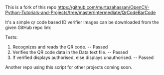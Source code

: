 This is a fork of this repo https://github.com/murtazahassan/OpenCV-Python-Tutorials-and-Projects/tree/master/Intermediate/QrCodeBarCode

It's a simple qr code based ID verifier
Images can be downloaded from the given GitHub repo link

Tests:
1. Recognizes and reads the QR code. -- Passed
2. Verifies the QR code data in the Data text file. -- Passed
3. If verified displays authorised, else displays unauthorised. -- Passed

Another repo using this script for other projects coming soon.
